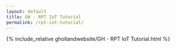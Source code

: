 ```yaml
---
layout: default
title: GH - RPT IoT Tutorial
permalink: /rpt-iot-tutorial/
---
```


{% include_relative ghollandwebsite/GH - RPT IoT Tutorial.html %}